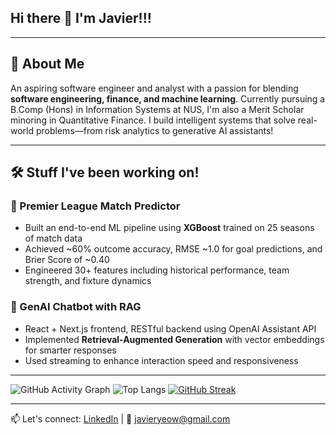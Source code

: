 ## Hi there 👋 I'm Javier!!!
---
## 🚀 About Me
An aspiring software engineer and analyst with a passion for blending **software engineering, finance, and machine learning**. Currently pursuing a B.Comp (Hons) in Information Systems at NUS, I'm also a Merit Scholar minoring in Quantitative Finance. I build intelligent systems that solve real-world problems—from risk analytics to generative AI assistants!

---
## 🛠 Stuff I've been working on!

### 🔢 Premier League Match Predictor
- Built an end-to-end ML pipeline using **XGBoost** trained on 25 seasons of match data  
- Achieved ~60% outcome accuracy, RMSE ~1.0 for goal predictions, and Brier Score of ~0.40  
- Engineered 30+ features including historical performance, team strength, and fixture dynamics  

### 🧠 GenAI Chatbot with RAG
- React + Next.js frontend, RESTful backend using OpenAI Assistant API  
- Implemented **Retrieval-Augmented Generation** with vector embeddings for smarter responses  
- Used streaming to enhance interaction speed and responsiveness
  
---
![GitHub Activity Graph](https://github-readme-activity-graph.vercel.app/graph?username=javieryeow&theme=react-dark)
![Top Langs](https://github-readme-stats.vercel.app/api/top-langs/?username=javieryeow&layout=compact&theme=tokyonight)
[![GitHub Streak](https://streak-stats.demolab.com?user=javieryeow&theme=tokyonight)](https://git.io/streak-stats)

---
📫 Let's connect: [LinkedIn](https://linkedin.com/in/javieryeow) | 📩 javieryeow@gmail.com










<!--
**javieryeow/javieryeow** is a ✨ _special_ ✨ repository because its `README.md` (this file) appears on your GitHub profile.

Here are some ideas to get you started:

- 🔭 I’m currently working on ...
- 🌱 I’m currently learning ...
- 👯 I’m looking to collaborate on ...
- 🤔 I’m looking for help with ...
- 💬 Ask me about ...
- 📫 How to reach me: ...
- 😄 Pronouns: ...
- ⚡ Fun fact: ...
-->
